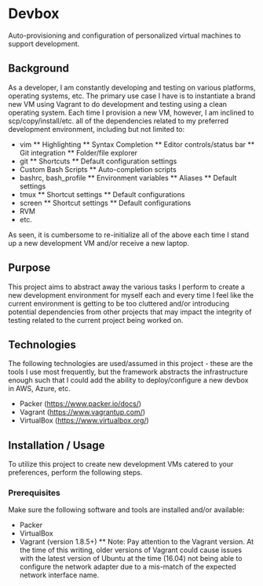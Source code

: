 # Devbox

Auto-provisioning and configuration of personalized virtual machines to support development.

## Background

As a developer, I am constantly developing and testing on various platforms, operating
systems, etc. The primary use case I have is to instantiate a brand new VM using Vagrant
to do development and testing using a clean operating system. Each time I provision a new
VM, however, I am inclined to scp/copy/install/etc. all of the dependencies related to
my preferred development environment, including but not limited to:

* vim
** Highlighting
** Syntax Completion
** Editor controls/status bar
** Git integration
** Folder/file explorer
* git
** Shortcuts
** Default configuration settings
* Custom Bash Scripts
** Auto-completion scripts
* bashrc, bash_profile
** Environment variables
** Aliases
** Default settings
* tmux
** Shortcut settings
** Default configurations
* screen
** Shortcut settings
** Default configurations
* RVM
* etc.

As seen, it is cumbersome to re-initialize all of the above each time I stand up a
new development VM and/or receive a new laptop.

## Purpose

This project aims to abstract away the various tasks I perform to create a new development
environment for myself each and every time I feel like the current environment is getting
to be too cluttered and/or introducing potential dependencies from other projects that
may impact the integrity of testing related to the current project being worked on.

## Technologies

The following technologies are used/assumed in this project - these are the tools I use
most frequently, but the framework abstracts the infrastructure enough such that I could
add the ability to deploy/configure a new devbox in AWS, Azure, etc.

* Packer (https://www.packer.io/docs/)
* Vagrant (https://www.vagrantup.com/)
* VirtualBox (https://www.virtualbox.org/)

## Installation / Usage

To utilize this project to create new development VMs catered to your preferences, perform
the following steps.

### Prerequisites

Make sure the following software and tools are installed and/or available:

* Packer
* VirtualBox
* Vagrant (version 1.8.5+)
** Note: Pay attention to the Vagrant version. At the time of this writing, older versions of
Vagrant could cause issues with the latest version of Ubuntu at the time (16.04) not being
able to configure the network adapter due to a mis-match of the expected network interface name.
